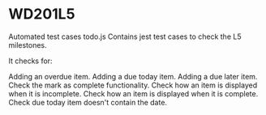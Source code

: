 # WD201L5
Automated test cases todo.js Contains jest test cases to check the L5 milestones.

It checks for:

Adding an overdue item. Adding a due today item. Adding a due later item. Check the mark as complete functionality. Check how an item is displayed when it is incomplete. Check how an item is displayed when it is complete. Check due today item doesn't contain the date.
